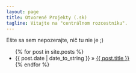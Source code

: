 ```yaml
---
layout: page
title: Otvorené Projekty (.sk)
tagline: Vitajte na "centrálnom rozcestníku".
---
```


Ešte sa sem nepozerajte, nič tu nie je ;)

<ul class="posts">
  {% for post in site.posts %}
    <li><span>{{ post.date | date_to_string }}</span> &raquo; <a href="{{ BASE_PATH }}{{ post.url }}">{{ post.title }}</a></li>
  {% endfor %}
</ul>

[//]: # (komentar)
